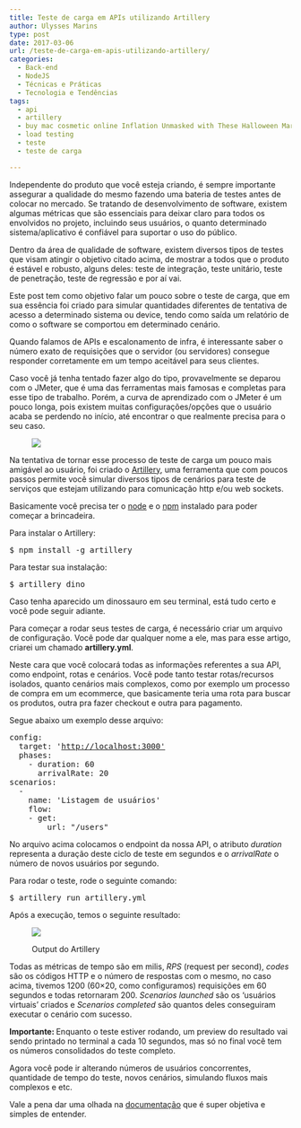 ```yaml
---
title: Teste de carga em APIs utilizando Artillery
author: Ulysses Marins
type: post
date: 2017-03-06
url: /teste-de-carga-em-apis-utilizando-artillery/
categories:
  - Back-end
  - NodeJS
  - Técnicas e Práticas
  - Tecnologia e Tendências
tags:
  - api
  - artillery
  - buy mac cosmetic online Inflation Unmasked with These Halloween Markdowns WGQAM 234
  - load testing
  - teste
  - teste de carga

---
```

Independente do produto que você esteja criando, é sempre importante assegurar a qualidade do mesmo fazendo uma bateria de testes antes de colocar no mercado. Se tratando de desenvolvimento de software, existem algumas métricas que são essenciais para deixar claro para todos os envolvidos no projeto, incluindo seus usuários, o quanto determinado sistema/aplicativo é confiável para suportar o uso do público.

Dentro da área de qualidade de software, existem diversos tipos de testes que visam atingir o objetivo citado acima, de mostrar a todos que o produto é estável e robusto, alguns deles: teste de integração, teste unitário, teste de penetração, teste de regressão e por aí vai.

Este post tem como objetivo falar um pouco sobre o teste de carga, que em sua essência foi criado para simular quantidades diferentes de tentativa de acesso a determinado sistema ou device, tendo como saída um relatório de como o software se comportou em determinado cenário.

Quando falamos de APIs e escalonamento de infra, é interessante saber o número exato de requisições que o servidor (ou servidores) consegue responder corretamente em um tempo aceitável para seus clientes.

Caso você já tenha tentado fazer algo do tipo, provavelmente se deparou com o JMeter, que é uma das ferramentas mais famosas e completas para esse tipo de trabalho. Porém, a curva de aprendizado com o JMeter é um pouco longa, pois existem muitas configurações/opções que o usuário acaba se perdendo no início, até encontrar o que realmente precisa para o seu caso.<figure class="graf graf--figure">

<img class="graf-image" src="https://cdn-images-1.medium.com/max/800/1*1hZHPrQKHwCctBX7bFOPmw.png" /></figure> 

Na tentativa de tornar esse processo de teste de carga um pouco mais amigável ao usuário, foi criado o <a class="markup--anchor markup--p-anchor" href="https://artillery.io/" target="_blank" rel="noopener">Artillery</a>, uma ferramenta que com poucos passos permite você simular diversos tipos de cenários para teste de serviços que estejam utilizando para comunicação http e/ou web sockets.

Basicamente você precisa ter o <a class="markup--anchor markup--p-anchor" href="https://nodejs.org/en/" target="_blank" rel="noopener">node</a> e o <a class="markup--anchor markup--p-anchor" href="https://www.npmjs.com/" target="_blank" rel="noopener">npm</a> instalado para poder começar a brincadeira.

Para instalar o Artillery:

<pre class="lang-bash">$ npm install -g artillery</pre>

Para testar sua instalação:

<pre class="lang-bash">$ artillery dino</pre>

Caso tenha aparecido um dinossauro em seu terminal, está tudo certo e você pode seguir adiante.

Para começar a rodar seus testes de carga, é necessário criar um arquivo de configuração. Você pode dar qualquer nome a ele, mas para esse artigo, criarei um chamado <strong class="markup--strong markup--p-strong">artillery.yml</strong>.

Neste cara que você colocará todas as informações referentes a sua API, como endpoint, rotas e cenários. Você pode tanto testar rotas/recursos isolados, quanto cenários mais complexos, como por exemplo um processo de compra em um ecommerce, que basicamente teria uma rota para buscar os produtos, outra pra fazer checkout e outra para pagamento.

Segue abaixo um exemplo desse arquivo:

<pre class="lang-bash">config:
  target: '<a class="markup--anchor markup--pre-anchor" href="http://localhost:3000%27" target="_blank" rel="nofollow noopener noopener">http://localhost:3000'</a>
  phases:
    - duration: 60
      arrivalRate: 20
scenarios:
  -
    name: 'Listagem de usuários'
    flow:
    - get:
        url: "/users"</pre>

No arquivo acima colocamos o endpoint da nossa API, o atributo _duration_ representa a duração deste ciclo de teste em segundos e o _arrivalRate_ o número de novos usuários por segundo.

Para rodar o teste, rode o seguinte comando:

<pre class="lang-bash">$ artillery run artillery.yml</pre>

Após a execução, temos o seguinte resultado:<figure class="graf graf--figure">

<img class="graf-image" src="https://cdn-images-1.medium.com/max/800/1*iuh0Z_BoqM4epjC2pOvt_A.png" /><figcaption class="imageCaption">Output do Artillery</figcaption></figure> 

Todas as métricas de tempo são em milis, <em class="markup--em markup--p-em">RPS</em> (request per second), <em class="markup--em markup--p-em">codes</em> são os códigos HTTP e o número de respostas com o mesmo, no caso acima, tivemos 1200 (60&#215;20, como configuramos) requisições em 60 segundos e todas retornaram 200. <em class="markup--em markup--p-em">Scenarios launched</em> são os ‘usuários virtuais’ criados e <em class="markup--em markup--p-em">Scenarios completed</em> são quantos deles conseguiram executar o cenário com sucesso.

<strong class="markup--strong markup--p-strong">Importante: </strong>Enquanto o teste estiver rodando, um preview do resultado vai sendo printado no terminal a cada 10 segundos, mas só no final você tem os números consolidados do teste completo.

Agora você pode ir alterando números de usuários concorrentes, quantidade de tempo do teste, novos cenários, simulando fluxos mais complexos e etc.

Vale a pena dar uma olhada na <a href="https://artillery.io/docs/index.html" target="_blank" rel="noopener">documentação</a> que é super objetiva e simples de entender.